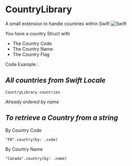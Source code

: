 # CountryLibrary

A small extension to handle countries within Swift
![Swift](https://github.com/satan87/CountryLibrary/workflows/Swift/badge.svg?branch=master)

You have a country Struct with 
- The Country Code
- The Country Name
- The Country Flag



Code Example :


## *All countries from Swift Locale*
```
CountryLibrary.countries
```

*Already ordered by name*


## *To retrieve a Country from a string*

By Country Code
```
"FR".country(by: .code)
```
By Country Name
```
"Canada".country(by: .name)
```

